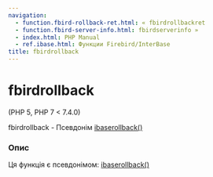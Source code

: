 ```yaml
---
navigation:
  - function.fbird-rollback-ret.html: « fbirdrollbackret
  - function.fbird-server-info.html: fbirdserverinfo »
  - index.html: PHP Manual
  - ref.ibase.html: Функции Firebird/InterBase
title: fbirdrollback
---
```

# fbirdrollback

(PHP 5, PHP 7 < 7.4.0)

fbirdrollback - Псевдонім [ibaserollback()](function.ibase-rollback.md)

### Опис

Ця функція є псевдонімом: [ibaserollback()](function.ibase-rollback.md)
